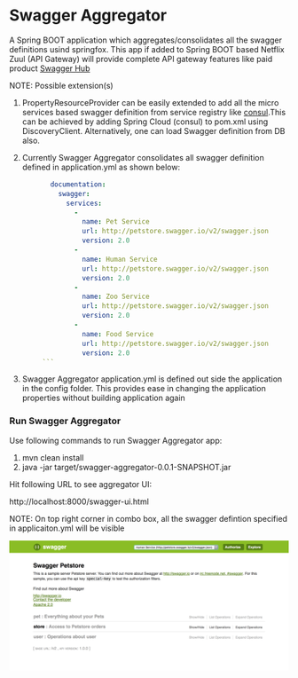 # Swagger Aggregator

  A Spring BOOT application which aggregates/consolidates all the swagger definitions usind springfox.
  This app if added to Spring BOOT based Netflix Zuul (API Gateway) will provide complete API gateway features like 
  paid product [Swagger Hub](https://swaggerhub.com)
  
  NOTE: Possible extension(s)
  1. PropertyResourceProvider can be easily extended to add all the micro services based swagger definition
     from service registry like [consul](https://www.consul.io).This can be achieved by adding Spring Cloud 
     (consul) to pom.xml using DiscoveryClient. Alternatively, one can load Swagger definition from DB also.
  2. Currently Swagger Aggregator consolidates all swagger definition defined in application.yml as shown below:
  
     ``` yaml
            documentation:
              swagger:
                services:
                  -
                    name: Pet Service
                    url: http://petstore.swagger.io/v2/swagger.json
                    version: 2.0
                  -
                    name: Human Service
                    url: http://petstore.swagger.io/v2/swagger.json
                    version: 2.0
                  -
                    name: Zoo Service
                    url: http://petstore.swagger.io/v2/swagger.json
                    version: 2.0
                  -
                    name: Food Service
                    url: http://petstore.swagger.io/v2/swagger.json
                    version: 2.0
          ```
  3. Swagger Aggregator application.yml is defined out side the application in the config folder. This provides ease in 
     changing the application properties without building application again
     
   ### Run Swagger Aggregator
    
   Use following commands to run Swagger Aggregator app:
   
   1. mvn clean install
   2. java -jar target/swagger-aggregator-0.0.1-SNAPSHOT.jar 
   
   Hit following URL to see aggregator UI:
   
   http://localhost:8000/swagger-ui.html
   
   NOTE: On top right corner in combo box, all the swagger defintion specified in applicaiton.yml will be visible
    
   
   ![alt text](swagger-ui.png)
       
   
    
